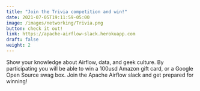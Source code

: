 ```yaml
---
title: "Join the Trivia competition and win!"
date: 2021-07-05T19:11:59-05:00
image: /images/networking/Trivia.png
button: check it out!
link: https://apache-airflow-slack.herokuapp.com
draft: false
weight: 2
---
```


Show your knowledge about Airflow, data, and geek culture. By participating you will be able to win a 100usd Amazon gift card, or a Google Open Source swag box.
Join the Apache Airflow slack and get prepared for winning!


